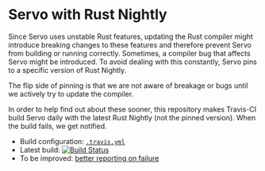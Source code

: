 # Servo with Rust Nightly

Since Servo uses unstable Rust features,
updating the Rust compiler might introduce breaking changes to these features
and therefore prevent Servo from building or running correctly.
Sometimes, a compiler bug that affects Servo might be introduced.
To avoid dealing with this constantly, Servo pins to a specific version of Rust Nightly.

The flip side of pinning is that we are not aware of breakage or bugs
until we actively try to update the compiler.

In order to help find out about these sooner,
this repository makes Travis-CI build Servo daily with the latest Rust Nightly
(not the pinned version).
When the build fails, we get notified.

* Build configuration:
  [`.travis.yml`](https://github.com/servo/servo-with-rust-nightly/blob/master/.travis.yml)
* Latest build:
  [![Build Status](https://travis-ci.org/servo/servo-with-rust-nightly.svg?branch=master)](
  https://travis-ci.org/servo/servo-with-rust-nightly)
* To be improved: [better reporting on failure](https://github.com/servo/servo-with-rust-nightly/issues/1)
